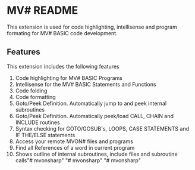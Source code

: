 # MV# README

This extension is used for code highlighting, intellisense and program formating for MV# BASIC code development.

## Features

This extension includes the following features

1. Code highlighting for MV# BASIC Programs
2. Intellisense for the MV# BASIC Statements and Functions
3. Code folding
4. Code formatting
5. Goto/Peek Definition. Automatically jump to and peek internal subroutines
6. Goto/Peek Definition. Automatically peek/load CALL, CHAIN and INCLUDE routines
7. Syntax checking for GOTO/GOSUB's, LOOPS, CASE STATEMENTS and IF THE/ELSE statements
8. Access your remote MVON# files and programs
9. Find all References of a word in current program
10. Shows outline of internal subroutines, include files and subroutine calls"# mvonsharp" 
"# mvonsharp" 
"# mvonsharp" 
